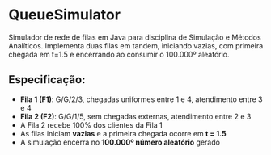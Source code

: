 # QueueSimulator
Simulador de rede de filas em Java para disciplina de Simulação e Métodos Analíticos. Implementa duas filas em tandem, iniciando vazias, com primeira chegada em t=1.5 e encerrando ao consumir o 100.000º aleatório.

## Especificação:
- **Fila 1 (F1)**: G/G/2/3, chegadas uniformes entre 1 e 4, atendimento entre 3 e 4  
- **Fila 2 (F2)**: G/G/1/5, sem chegadas externas, atendimento entre 2 e 3  
- A Fila 2 recebe 100% dos clientes da Fila 1  
- As filas iniciam **vazias** e a primeira chegada ocorre em **t = 1.5**  
- A simulação encerra no **100.000º número aleatório** gerado  
